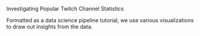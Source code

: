 Investigating Popular Twitch Channel Statistics

Formatted as a data science pipeline tutorial, we use various visualizations to draw out insights from the data.
